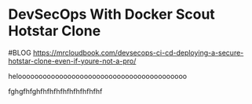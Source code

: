 # DevSecOps With Docker Scout Hotstar Clone

#BLOG
https://mrcloudbook.com/devsecops-ci-cd-deploying-a-secure-hotstar-clone-even-if-youre-not-a-pro/


helooooooooooooooooooooooooooooooooooooooooo





fghgfhfghfhfhfhfhfhfhfhfhfhf
